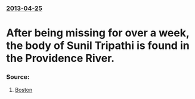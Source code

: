 ### [2013-04-25](/news/2013/04/25/index.md)

# After being missing for over a week, the body of Sunil Tripathi is found in the Providence River. 




### Source:

1. [Boston](http://www.boston.com/metrodesk/2013/04/25/VdhQ9rI8u6nGJWsLlGuMuN/story.html)
